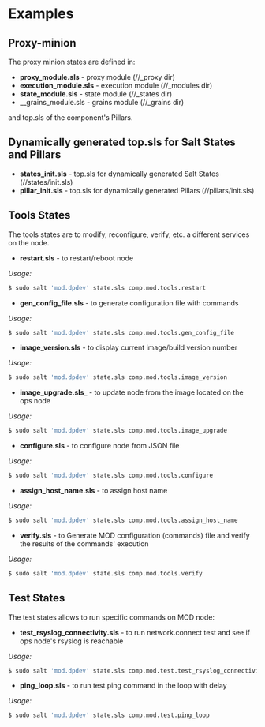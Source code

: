 Examples
========

Proxy-minion
------------
The proxy minion states are defined in: 

* __proxy_module.sls__ - proxy module (//_proxy dir)
* __execution_module.sls__  - execution module (//_modules dir)
* __state_module.sls__ - state module (//_states dir)
* __grains_module.sls - grains module (//_grains dir)

and top.sls of the component's Pillars.

Dynamically generated top.sls for Salt States and Pillars
---------------------------------------------------------

* __states_init.sls__ - top.sls for dynamically generated Salt States (//states/init.sls)
* __pillar_init.sls__ - top.sls for dynamically generated Pillars (//pillars/init.sls)

Tools States
------------
The tools states are to modify, reconfigure, verify, etc. a different services on the node.

* __restart.sls__ - to restart/reboot node

*Usage:*
```bash
$ sudo salt 'mod.dpdev' state.sls comp.mod.tools.restart
```  

* __gen_config_file.sls__ - to generate configuration file with commands

*Usage:*
```bash
$ sudo salt 'mod.dpdev' state.sls comp.mod.tools.gen_config_file
```  

* __image_version.sls__ - to display current image/build version number

*Usage:*
```bash
$ sudo salt 'mod.dpdev' state.sls comp.mod.tools.image_version
```

* __image_upgrade.sls___ - to update node from the image located on the ops node

*Usage:*
```bash
$ sudo salt 'mod.dpdev' state.sls comp.mod.tools.image_upgrade
```

* __configure.sls__ - to configure node from JSON file

*Usage:*
```bash
$ sudo salt 'mod.dpdev' state.sls comp.mod.tools.configure
```

* __assign_host_name.sls__ - to assign host name

*Usage:*
```bash
$ sudo salt 'mod.dpdev' state.sls comp.mod.tools.assign_host_name
```

* __verify.sls__ - to Generate MOD configuration (commands) file and
                   verify the results of the commands' execution

*Usage:*
```bash
$ sudo salt 'mod.dpdev' state.sls comp.mod.tools.verify
```  


Test States
-----------
The test states allows to run specific commands on MOD node:

* __test_rsyslog_connectivity.sls__ - to run network.connect test and see if ops node's rsyslog is reachable

*Usage:*
```bash
$ sudo salt 'mod.dpdev' state.sls comp.mod.test.test_rsyslog_connectivity
```

* __ping_loop.sls__ - to run test.ping command in the loop with delay

*Usage:*
```bash
$ sudo salt 'mod.dpdev' state.sls comp.mod.test.ping_loop
```


